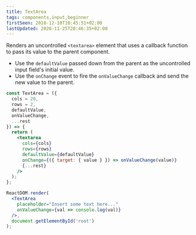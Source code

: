 ```yaml
---
title: TextArea
tags: components,input,beginner
firstSeen: 2018-12-10T10:45:51+02:00
lastUpdated: 2020-11-25T20:46:35+02:00
---
```


Renders an uncontrolled `<textarea>` element that uses a callback function to pass its value to the parent component.

- Use the `defaultValue` passed down from the parent as the uncontrolled input field's initial value.
- Use the `onChange` event to fire the `onValueChange` callback and send the new value to the parent.

```jsx
const TextArea = ({
  cols = 20,
  rows = 2,
  defaultValue,
  onValueChange,
  ...rest
}) => {
  return (
    <textarea
      cols={cols}
      rows={rows}
      defaultValue={defaultValue}
      onChange={({ target: { value } }) => onValueChange(value)}
      {...rest}
    />
  );
};
```

```jsx
ReactDOM.render(
  <TextArea
    placeholder="Insert some text here..."
    onValueChange={val => console.log(val)}
  />,
  document.getElementById('root')
);
```
